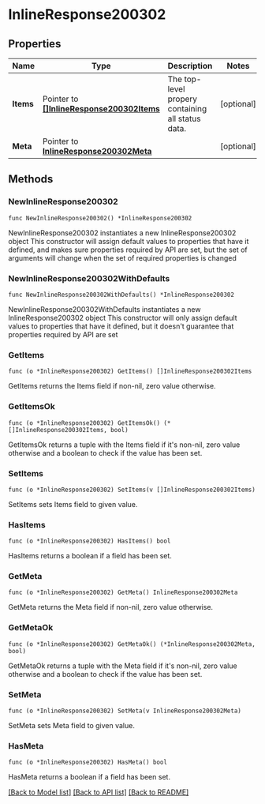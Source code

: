 # InlineResponse200302

## Properties

Name | Type | Description | Notes
------------ | ------------- | ------------- | -------------
**Items** | Pointer to [**[]InlineResponse200302Items**](InlineResponse200302Items.md) | The top-level propery containing all status data. | [optional] 
**Meta** | Pointer to [**InlineResponse200302Meta**](InlineResponse200302Meta.md) |  | [optional] 

## Methods

### NewInlineResponse200302

`func NewInlineResponse200302() *InlineResponse200302`

NewInlineResponse200302 instantiates a new InlineResponse200302 object
This constructor will assign default values to properties that have it defined,
and makes sure properties required by API are set, but the set of arguments
will change when the set of required properties is changed

### NewInlineResponse200302WithDefaults

`func NewInlineResponse200302WithDefaults() *InlineResponse200302`

NewInlineResponse200302WithDefaults instantiates a new InlineResponse200302 object
This constructor will only assign default values to properties that have it defined,
but it doesn't guarantee that properties required by API are set

### GetItems

`func (o *InlineResponse200302) GetItems() []InlineResponse200302Items`

GetItems returns the Items field if non-nil, zero value otherwise.

### GetItemsOk

`func (o *InlineResponse200302) GetItemsOk() (*[]InlineResponse200302Items, bool)`

GetItemsOk returns a tuple with the Items field if it's non-nil, zero value otherwise
and a boolean to check if the value has been set.

### SetItems

`func (o *InlineResponse200302) SetItems(v []InlineResponse200302Items)`

SetItems sets Items field to given value.

### HasItems

`func (o *InlineResponse200302) HasItems() bool`

HasItems returns a boolean if a field has been set.

### GetMeta

`func (o *InlineResponse200302) GetMeta() InlineResponse200302Meta`

GetMeta returns the Meta field if non-nil, zero value otherwise.

### GetMetaOk

`func (o *InlineResponse200302) GetMetaOk() (*InlineResponse200302Meta, bool)`

GetMetaOk returns a tuple with the Meta field if it's non-nil, zero value otherwise
and a boolean to check if the value has been set.

### SetMeta

`func (o *InlineResponse200302) SetMeta(v InlineResponse200302Meta)`

SetMeta sets Meta field to given value.

### HasMeta

`func (o *InlineResponse200302) HasMeta() bool`

HasMeta returns a boolean if a field has been set.


[[Back to Model list]](../README.md#documentation-for-models) [[Back to API list]](../README.md#documentation-for-api-endpoints) [[Back to README]](../README.md)


